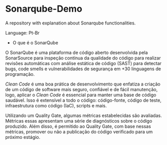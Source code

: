 # Sonarqube-Demo
A repository with explanation about Sonarqube functionalities.

Language: Pt-Br

- O que é o SonarQube

O SonarQube é uma plataforma de código aberto desenvolvida pela SonarSource para inspeção contínua da qualidade do código para realizar revisões automáticas com análise estática de código (SAST) para detectar bugs, code smells e vulnerabilidades de segurança em +30 linguagens de programação.

*Clean Code* é uma boa prática de desenvolvimento que enfatiza a criação de um código de software mais seguro, confiável e de fácil manutenção, logo, aplicar o *Clean Code* é essencial para manter uma base de código saudável.
Isso é extensível a todo o código: código-fonte, código de teste, infraestrutura como código (IaC), scripts e mais.

Utilizando um Quality Gate, algumas métricas estabelecidas são avaliadas. Métricas essas apresentam uma série de diagnósticos sobre o código produzido.
Além disso, é permitido ao Quality Gate, com base nessas métricas, promover ou não a publicação do código verificado para um próximo estágio.
